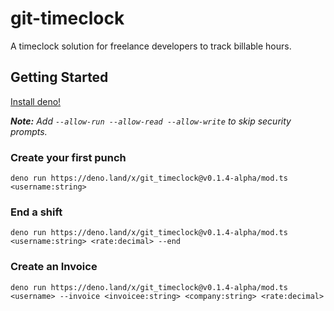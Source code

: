 # git-timeclock
A timeclock solution for freelance developers to track billable hours.

## Getting Started

[Install deno!](https://deno.land/manual/getting_started/installation#installation)


_**Note:** Add `--allow-run --allow-read --allow-write` to skip security prompts._

### Create your first punch

```
deno run https://deno.land/x/git_timeclock@v0.1.4-alpha/mod.ts <username:string>
```

### End a shift

```
deno run https://deno.land/x/git_timeclock@v0.1.4-alpha/mod.ts <username:string> <rate:decimal> --end
```

### Create an Invoice

```
deno run https://deno.land/x/git_timeclock@v0.1.4-alpha/mod.ts <username> --invoice <invoicee:string> <company:string> <rate:decimal>
```
